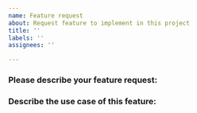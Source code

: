```yaml
---
name: Feature request
about: Request feature to implement in this project
title: ''
labels: ''
assignees: ''

---
```


<!--
1. Please make sure to provide a detailed description with all the relevant information that might be required to start working on this feature.
2. In case you are not sure about your request or whether the particular feature is already supported or not, please start a discussion instead.
3. GitHub Discussion: https://github.com/projectdiscovery/interactsh/discussions/categories/ideas
4. Join our discord server at https://discord.gg/projectdiscovery to discuss the idea on the #interactsh channel.
-->

### Please describe your feature request:
<!-- A clear and concise description of feature to implement -->

### Describe the use case of this feature:
<!-- A clear and concise description of the feature request's motivation and the use-cases in which it could be useful. -->
